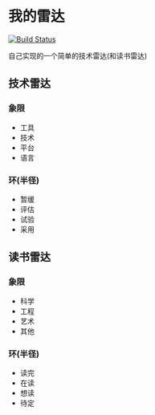 # 我的雷达

[![Build Status](https://travis-ci.org/teddy-ma/technology-radar.svg?branch=master)](https://travis-ci.org/teddy-ma/technology-radar)

自己实现的一个简单的技术雷达(和读书雷达)

## 技术雷达

### 象限

+ 工具
+ 技术
+ 平台
+ 语言

### 环(半径)

+ 暂缓
+ 评估
+ 试验
+ 采用

## 读书雷达

### 象限

+ 科学
+ 工程
+ 艺术
+ 其他

### 环(半径)

+ 读完
+ 在读
+ 想读
+ 待定
